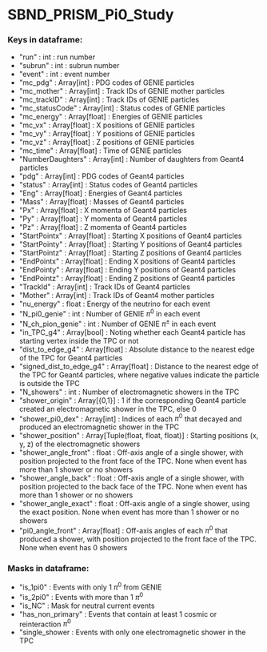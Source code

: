 # SBND_PRISM_Pi0_Study

### Keys in dataframe:
- "run" : int : run number
- "subrun" : int : subrun number
- "event" : int : event number
- "mc_pdg" : Array[int] : PDG codes of GENIE particles
- "mc_mother" : Array[int] : Track IDs of GENIE mother particles
- "mc_trackID" : Array[int] : Track IDs of GENIE particles
- "mc_statusCode" : Array[int] : Status codes of GENIE particles
- "mc_energy" : Array[float] : Energies of GENIE particles
- "mc_vx" : Array[float] : X positions of GENIE particles
- "mc_vy" : Array[float] : Y positions of GENIE particles
- "mc_vz" : Array[float] : Z positions of GENIE particles
- "mc_time" : Array[float] : Time of GENIE particles
- "NumberDaughters" : Array[int] : Number of daughters from Geant4 particles
- "pdg" : Array[int] : PDG codes of Geant4 particles
- "status" : Array[int] : Status codes of Geant4 particles
- "Eng" : Array[float] : Energies of Geant4 particles
- "Mass" : Array[float] : Masses of Geant4 particles
- "Px" : Array[float] : X momenta of Geant4 particles
- "Py" : Array[float] : Y momenta of Geant4 particles
- "Pz" : Array[float] : Z momenta of Geant4 particles
- "StartPointx" : Array[float] : Starting X positions of Geant4 particles
- "StartPointy" : Array[float] : Starting Y positions of Geant4 particles
- "StartPointz" : Array[float] : Starting Z positions of Geant4 particles
- "EndPointx" : Array[float] : Ending X positions of Geant4 particles
- "EndPointy" : Array[float] : Ending Y positions of Geant4 particles
- "EndPointz" : Array[float] : Ending Z positions of Geant4 particles
- "TrackId" : Array[int] : Track IDs of Geant4 particles
- "Mother" : Array[int] : Track IDs of Geant4 mother particles
- "nu_energy" : float : Energy of the neutrino for each event
- "N_pi0_genie" : int : Number of GENIE $\pi^0$ in each event
- "N_ch_pion_genie" : int : Number of GENIE $\pi^\pm$ in each event
- "in_TPC_g4" : Array[bool] : Noting whether each Geant4 particle has starting vertex inside the TPC or not
- "dist_to_edge_g4" : Array[float] : Absolute distance to the nearest edge of the TPC for Geant4 particles
- "signed_dist_to_edge_g4" : Array[float] : Distance to the nearest edge of the TPC for Geant4 particles, where negative values indicate the particle is outside the TPC
- "N_showers" : int : Number of electromagnetic showers in the TPC
- "shower_origin" : Array[{0,1}] : 1 if the corresponding Geant4 particle created an electromagnetic shower in the TPC, else 0
- "shower_pi0_dex" : Array[int] : Indices of each $\pi^0$ that decayed and produced an electromagnetic shower in the TPC
- "shower_position" : Array[Tuple(float, float, float)] : Starting positions (x, y, z) of the electromagnetic showers
- "shower_angle_front" : float : Off-axis angle of a single shower, with position projected to the front face of the TPC. None when event has more than 1 shower or no showers
- "shower_angle_back" : float : Off-axis angle of a single shower, with position projected to the back face of the TPC. None when event has more than 1 shower or no showers
- "shower_angle_exact" : float : Off-axis angle of a single shower, using the exact position. None when event has more than 1 shower or no showers
- "pi0_angle_front" : Array[float] : Off-axis angles of each $\pi^0$ that produced a shower, with position projected to the front face of the TPC. None when event has 0 showers

### Masks in dataframe:
- "is_1pi0" : Events with only 1 $\pi^0$ from GENIE
- "is_2pi0" : Events with more than 1 $\pi^0$
- "is_NC" : Mask for neutral current events
- "has_non_primary" : Events that contain at least 1 cosmic or reinteraction $\pi^0$
- "single_shower : Events with only one electromagnetic shower in the TPC